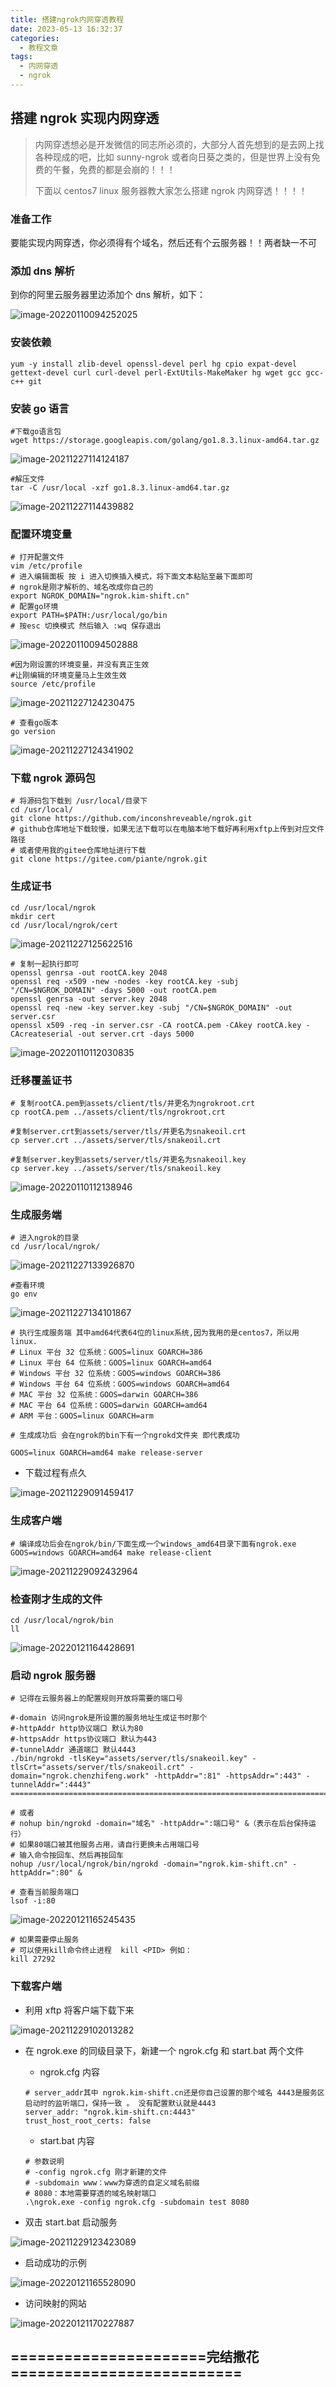 ```yaml
---
title: 搭建ngrok内网穿透教程
date: 2023-05-13 16:32:37
categories:
  - 教程文章
tags:
  - 内网穿透
  - ngrok
---
```


## 搭建 ngrok 实现内网穿透

> 内网穿透想必是开发微信的同志所必须的，大部分人首先想到的是去网上找各种现成的吧，比如 sunny-ngrok 或者向日葵之类的，但是世界上没有免费的午餐，免费的都是会崩的！！！
>
> 下面以 centos7 linux 服务器教大家怎么搭建 ngrok 内网穿透！！！！

### 准备工作

要能实现内网穿透，你必须得有个域名，然后还有个云服务器！！两者缺一不可

### 添加 dns 解析

到你的阿里云服务器里边添加个 dns 解析，如下：

![image-20220110094252025](https://gitee.com/gzcc_kims/figure/raw/master/image-20220110094252025.png)

### 安装依赖

```
yum -y install zlib-devel openssl-devel perl hg cpio expat-devel gettext-devel curl curl-devel perl-ExtUtils-MakeMaker hg wget gcc gcc-c++ git
```

### 安装 go 语言

```
#下载go语言包
wget https://storage.googleapis.com/golang/go1.8.3.linux-amd64.tar.gz
```

![image-20211227114124187](https://gitee.com/gzcc_kims/figure/raw/master/image-20211227114124187.png)

```
#解压文件
tar -C /usr/local -xzf go1.8.3.linux-amd64.tar.gz
```

![image-20211227114439882](https://gitee.com/gzcc_kims/figure/raw/master/image-20211227114439882.png)

### 配置环境变量

```
# 打开配置文件
vim /etc/profile
# 进入编辑面板 按 i 进入切换插入模式，将下面文本粘贴至最下面即可
# ngrok是刚才解析的、域名改成你自己的
export NGROK_DOMAIN="ngrok.kim-shift.cn"
# 配置go环境
export PATH=$PATH:/usr/local/go/bin
# 按esc 切换模式 然后输入 :wq 保存退出
```

![image-20220110094502888](https://gitee.com/gzcc_kims/figure/raw/master/image-20220110094502888.png)

```
#因为刚设置的环境变量，并没有真正生效
#让刚编辑的环境变量马上生效生效
source /etc/profile
```

![image-20211227124230475](https://gitee.com/gzcc_kims/figure/raw/master/image-20211227124230475.png)

```
# 查看go版本
go version
```

![image-20211227124341902](https://gitee.com/gzcc_kims/figure/raw/master/image-20211227124341902.png)

### 下载 ngrok 源码包

```
# 将源码包下载到 /usr/local/目录下
cd /usr/local/
git clone https://github.com/inconshreveable/ngrok.git
# github仓库地址下载较慢，如果无法下载可以在电脑本地下载好再利用xftp上传到对应文件路径
# 或者使用我的gitee仓库地址进行下载
git clone https://gitee.com/piante/ngrok.git
```

### 生成证书

```
cd /usr/local/ngrok
mkdir cert
cd /usr/local/ngrok/cert
```

![image-20211227125622516](https://gitee.com/gzcc_kims/figure/raw/master/image-20211227125622516.png)

```
# 复制一起执行即可
openssl genrsa -out rootCA.key 2048
openssl req -x509 -new -nodes -key rootCA.key -subj "/CN=$NGROK_DOMAIN" -days 5000 -out rootCA.pem
openssl genrsa -out server.key 2048
openssl req -new -key server.key -subj "/CN=$NGROK_DOMAIN" -out server.csr
openssl x509 -req -in server.csr -CA rootCA.pem -CAkey rootCA.key -CAcreateserial -out server.crt -days 5000
```

![image-20220110112030835](https://gitee.com/gzcc_kims/figure/raw/master/image-20220110112030835.png)

### 迁移覆盖证书

```
# 复制rootCA.pem到assets/client/tls/并更名为ngrokroot.crt
cp rootCA.pem ../assets/client/tls/ngrokroot.crt

#复制server.crt到assets/server/tls/并更名为snakeoil.crt
cp server.crt ../assets/server/tls/snakeoil.crt

#复制server.key到assets/server/tls/并更名为snakeoil.key
cp server.key ../assets/server/tls/snakeoil.key

```

![image-20220110112138946](https://gitee.com/gzcc_kims/figure/raw/master/image-20220110112138946.png)

### 生成服务端

```
# 进入ngrok的目录
cd /usr/local/ngrok/
```

![image-20211227133926870](https://gitee.com/gzcc_kims/figure/raw/master/image-20211227133926870.png)

```
#查看环境
go env
```

![image-20211227134101867](https://gitee.com/gzcc_kims/figure/raw/master/image-20211227134101867.png)

```
# 执行生成服务端 其中amd64代表64位的linux系统,因为我用的是centos7，所以用linux.
# Linux 平台 32 位系统：GOOS=linux GOARCH=386
# Linux 平台 64 位系统：GOOS=linux GOARCH=amd64
# Windows 平台 32 位系统：GOOS=windows GOARCH=386
# Windows 平台 64 位系统：GOOS=windows GOARCH=amd64
# MAC 平台 32 位系统：GOOS=darwin GOARCH=386
# MAC 平台 64 位系统：GOOS=darwin GOARCH=amd64
# ARM 平台：GOOS=linux GOARCH=arm

# 生成成功后 会在ngrok的bin下有一个ngrokd文件夹 即代表成功

GOOS=linux GOARCH=amd64 make release-server
```

- 下载过程有点久

![image-20211229091459417](https://gitee.com/gzcc_kims/figure/raw/master/image-20211229091459417.png)

### 生成客户端

```
# 编译成功后会在ngrok/bin/下面生成一个windows_amd64目录下面有ngrok.exe
GOOS=windows GOARCH=amd64 make release-client
```

![image-20211229092432964](https://gitee.com/gzcc_kims/figure/raw/master/image-20211229092432964.png)

### 检查刚才生成的文件

```
cd /usr/local/ngrok/bin
ll
```

![image-20220121164428691](https://gitee.com/gzcc_kims/figure/raw/master/image-20220121164428691.png)

### 启动 ngrok 服务器

```
# 记得在云服务器上的配置规则开放将需要的端口号

#-domain 访问ngrok是所设置的服务地址生成证书时那个
#-httpAddr http协议端口 默认为80
#-httpsAddr https协议端口 默认为443
#-tunnelAddr 通道端口 默认4443
./bin/ngrokd -tlsKey="assets/server/tls/snakeoil.key" -tlsCrt="assets/server/tls/snakeoil.crt" -domain="ngrok.chenzhifeng.work" -httpAddr=":81" -httpsAddr=":443" -tunnelAddr=":4443"
===================================================================================

# 或者
# nohup bin/ngrokd -domain="域名" -httpAddr=":端口号" &（表示在后台保持运行）
# 如果80端口被其他服务占用，请自行更换未占用端口号
# 输入命令按回车、然后再按回车
nohup /usr/local/ngrok/bin/ngrokd -domain="ngrok.kim-shift.cn" -httpAddr=":80" &

# 查看当前服务端口
lsof -i:80
```

![image-20220121165245435](https://gitee.com/gzcc_kims/figure/raw/master/image-20220121165245435.png)

```
# 如果需要停止服务
# 可以使用kill命令终止进程  kill <PID> 例如：
kill 27292
```

### 下载客户端

- 利用 xftp 将客户端下载下来

![image-20211229102013282](https://gitee.com/gzcc_kims/figure/raw/master/image-20211229102013282.png)

- 在 ngrok.exe 的同级目录下，新建一个 ngrok.cfg 和 start.bat 两个文件

  - ngrok.cfg 内容

  ```
  # server_addr其中 ngrok.kim-shift.cn还是你自己设置的那个域名 4443是服务区启动时的监听端口，保持一致 。 没有配置默认就是4443
  server_addr: "ngrok.kim-shift.cn:4443"
  trust_host_root_certs: false
  ```

  - start.bat 内容

  ```
  # 参数说明
  # -config ngrok.cfg 刚才新建的文件
  # -subdomain www：www为穿透的自定义域名前缀
  # 8080：本地需要穿透的域名映射端口
  .\ngrok.exe -config ngrok.cfg -subdomain test 8080
  ```

- 双击 start.bat 启动服务

![image-20211229123423089](https://gitee.com/gzcc_kims/figure/raw/master/image-20211229123423089.png)

- 启动成功的示例

![image-20220121165528090](https://gitee.com/gzcc_kims/figure/raw/master/image-20220121165528090.png)

- 访问映射的网站

![image-20220121170227887](https://gitee.com/gzcc_kims/figure/raw/master/image-20220121170227887.png)

## ======================完结撒花==========================
